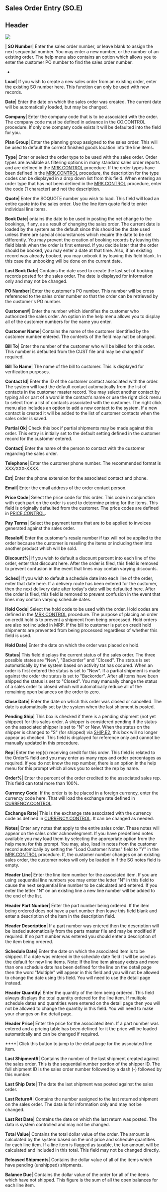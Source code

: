 ## Sales Order Entry (SO.E)
<PageHeader />

## Header

![](./SO-E-1.jpg)

| **SO Number**|  Enter the sales order number, or leave blank to assign the
next sequential number. You may enter a new number, or the number of an
existing order. The help menu also contains an option which allows you to
enter the customer PO number to find the sales order number.

-  
**Load**|  If you wish to create a new sales order from an existing order,
enter the existing SO number here. This function can only be used with new
records.

**Date**|  Enter the date on which the sales order was created. The current
date will be automatically loaded, but may be changed.

**Company**|  Enter the company code that is to be associated with the order.
The company code must be defined in advance in the CO.CONTROL procedure. If
only one company code exists it will be defaulted into the field for you.

**Plan Group**|  Enter the planning group assigned to the sales order. This
will be used to default the correct finished goods location into the line
items.

**Type**|  Enter or select the order type to be used with the sales order.
Order types are available as filtering options in many standard sales order
reports and are defined in the [MRK.CONTROL](../MRK-CONTROL/README.md) procedure. If
the order types have been defined in the [MRK.CONTROL](../MRK-CONTROL/README.md)
procedure, the description for the type codes can be displayed in a drop down
list from this field. When entering an order type that has not been defined in
the [MRK.CONTROL](../MRK-CONTROL/README.md) procedure, enter the code (1 character) and
not the description.

**Quote**|  Enter the SOQUOTE number you wish to load. This field will load an
entire quote into the sales order. Use the line item quote field to enter
individual line items.

**Book Date**|  ontains the date to be used in posting the net change to the
bookings, if any, as a result of changing the sales order. The current date is
loaded by the system as the default since this should be the date used unless
there are special circumstances which require the date to be set differently.
You may prevent the creation of booking records by leaving this field blank
when the order is first entered. If you decide later that the order should be
booked, you may enter a date at that time. Also, if an existing record was
already booked, you may unbook it by leaving this field blank. In this case
the unbooking will be done on the current date.

**Last Book Date**|  Contains the date used to create the last set of booking
records posted for the sales order. The date is displayed for information only
and may not be changed.

**PO Number**|  Enter the customer's PO number. This number will be cross
referenced to the sales order number so that the order can be retrieved by the
customer's PO number.

**Customer#**|  Enter the number which identifies the customer who authorized
the sales order. An option in the help menu allows you to display all of the
customer numbers for the name you enter.

**Customer Name**|  Contains the name of the customer identified by the
customer number entered. The contents of the field may nat be changed.

**Bill To**|  Enter the number of the customer who will be billed for this
order. This number is defaulted from the CUST file and may be changed if
required.

**Bill To Name**|  The name of the bill to customer. This is displayed for
verification purposes.

**Contact Id**|  Enter the ID of the customer contact associated with the
order. The system will load the default contact automatically from the list of
contacts in the customer master record. You may select another contact by
typing all or part of a word in the contact's name or use the right click menu
to select from a list of contacts associated with the customer. The right
click menu also includes an option to add a new contact to the system. If a
new contact is created it will be added to the list of customer contacts when
the sales order is saved.

**Partial Ok**|  Check this box if partial shipments may be made against this
order. This entry is initially set to the default setting defined in the
customer record for the customer entered.

**Contact**|  Enter the name of the person to contact with the customer
regarding the sales order.

**Telephone**|  Enter the customer phone number. The recommended format is
XXX/XXX-XXXX.

**Ext**|  Enter the phone extension for the associated contact and phone.

**Email**|  Enter the email address of the order contact person.

**Price Code**|  Select the price code for this order. This code in
conjunction with each part on the order is used to determine pricing for the
items. This field is originally defaulted from the customer. The price codes
are defined in [PRICE.CONTROL](../PRICE-CONTROL/README.md).

**Pay Terms**|  Select the payment terms that are to be applied to invoices
generated against the sales order.

**Resale#**|  Enter the customer's resale number if tax will not be applied to
the order because the customer is reselling the items or including them into
another product which will be sold.

**Discount%**|  If you wish to default a discount percent into each line of
the order, enter that discount here. After the order is filed, this field is
removed to prevent confusion in the event that lines may contain varying
discounts.

**Sched**|  If you wish to default a schedule date into each line of the
order, enter that date here. If a delivery route has been entered for the
customer, then the next delivery date after today's date will be defaulted
here. After the order is filed, this field is removed to prevent confusion in
the event that lines may contain varying schedule dates.

**Hold Code**|  Select the hold code to be used with the order. Hold codes are
defined in the [MRK.CONTROL](../MRK-CONTROL/README.md) procedure. The purpose of
placing an order on credit hold is to prevent a shipment from being processed.
Hold orders are also not included in MRP. If the bill to customer is put on
credit hold shipments are prevented from being processed regardless of whether
this field is used.

**Hold Date**|  Enter the date on which the order was placed on hold.

**Status**|  This field displays the current status of the sales order. The
three possible states are "New", "Backorder" and "Closed". The status is set
automatically by the system based on activity tat has occured. When an order
is first entered the status is set to "New". If a partial shipment is made
against the order the status is set to "Backorder". After all items have been
shipped the status is set to "Closed". You may manually change the status of a
sales order to closed which will automatically reduce all of the remaining
open balances on the order to zero.

**Close Date**|  Enter the date on which this order was closed or cancelled.
The date is automatically set by the system when the last shipment is posted.

**Pending Ship**|  This box is checked if there is a pending shipment (not yet
shipped) for this sales order. A shipper is considered pending if the status
on the associated shipper is set to "N" or New. When the status on the shipper
is changed to "S" (for shipped) via [SHIP.E2](../SHIP-E2/README.md), this box will no
longer appear as checked. This field is displayed for reference only and
cannot be manually updated in this procedure.

**Rep**|  Enter the rep(s) receiving credit for this order. This field is
related to the Order% field and you may enter as many reps and order
percentages as required. If you do not know the rep number, there is an option
in the help menu for this prompt which allows you to select the rep by name.

**Order%**|  Enter the percent of the order credited to the associated sales
rep. This field can total more than 100%.

**Currency Code**|  If the order is to be placed in a foreign currency, enter
the currency code here. That will load the exchange rate defined in
[CURRENCY.CONTROL](../CURRENCY-CONTROL/README.md).

**Exchange Rate**|  This is the exchange rate associated with the currency
code as defined in [CURRENCY.CONTROL](../CURRENCY-CONTROL/README.md). It can be changed
as needed.

**Notes**|  Enter any notes that apply to the entire sales order. These notes
will appear on the sales order acknowlegment. If you have predefined notes
available you may load them by selecting the appropriate option from the help
menu for this prompt. You may, also, load in notes from the customer record
automically by setting the "Load Customer Notes" field to "Y" in the
[MRK.CONTROL](../MRK-CONTROL/README.md) procedure. If, the customer number changes on
an existing sales order, the customer notes will only be loaded in if the SO
notes field is empty.

**Header Line**|  Enter the line item number for the associated item. If you
are using sequential line numbers you may enter the letter "N" in this field
to cause the next sequential line number to be calculated and entered. If you
enter the letter "N" on an existing line a new line number will be added to
the end of the list.

**Header Part Number**|  Enter the part number being ordered. If the item
being ordered does not have a part number then leave this field blank and
enter a description of the item in the description field.

**Header Description**|  If a part number was entered then the description
will be loaded automatically from the parts master file and may be modified if
required. If no part number was entered you should enter a description of the
item being ordered.

**Schedule Date**|  Enter the date on which the associated item is to be
shipped. If a date was entered in the schedule date field it will be used as
the default for new line items. Note: If the line item already exists and more
than one schedule date has been defined for the line on the detail page then
the word "Multiple" will appear in this field and you will not be allowed to
change the date using this field. You will need to use the detail page
instead.

**Header Quantity**|  Enter the quantity of the item being ordered. This field
always displays the total quantity ordered for the line item. If multiple
schedule dates and quantities were entered on the detail page then you will
not be allowed to change the quantity in this field. You will need to make
your changes on the detail page.

**Header Price**|  Enter the price for the associated item. If a part number
was entered and a pricing table has been defined for it the price will be
loaded automatically and can be changed if required.

****| Click this button to jump to the detail page for the associated line
item.

**Last Shipment#**|  Contains the number of the last shipment created against
the sales order. This is the sequential number portion of the shipper ID. The
full shipment ID is the sales order number followed by a dash (-) followed by
this number.

**Last Ship Date**|  The date the last shipment was posted against the sales
order.

**Last Return#**|  Contains the number assigned to the last returned shipment
on the sales order. The data is for information only and may not be changed.

**Last Ret Date**|  Contains the date on which the last return was posted. The
data is system controlled and may not be changed.

**Total Value**|  Contains the total dollar value of the order. The amount is
calculated by the system based on the unit price and schedule quantities for
each line item. If a line item is flagged as taxable, the tax amount will be
calculated and included in this total. This field may not be changed directly.

**Released Shipments**|  Contains the dollar value of all of the items which
have pending (unshipped) shipments.

**Balance Due**|  Contains the dollar value of the order for all of the items
which have not shipped. This figure is the sum of all the open balances for
each line item.


<badge text= "Version 8.10.57 " vertical="middle" />

<PageFooter />
